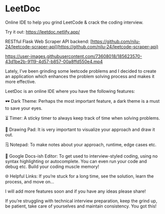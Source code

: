 # LeetDoc

Online IDE to help you grind LeetCode & crack the coding interview.

Try it out: https://leetdoc.netlify.app/

RESTful Flask Web Scraper API backend: [https://github.com/nilu-24/leetcode-scraper-api](https://github.com/nilu-24/leetcode-scraper-api)

https://user-images.githubusercontent.com/73608018/185623570-43d1be2b-9119-4d57-b857-00a8ffd550e4.mp4

Lately, I’ve been grinding some leetcode problems and I decided to create an application which enhances the problem solving process and makes it more effective.

LeetDoc is an online IDE where you have the following features:

🕶️ Dark Theme: Perhaps the most important feature, a dark theme is a must to save your eyes.

⏳ Timer: A sticky timer to always keep track of time when solving problems.

🎨 Drawing Pad: It is very important to visualize your approach and draw it out. 

🗒️ Notepad: To make notes about your approach, runtime, edge cases etc.

📄 Google Docs-ish Editor: To get used to interview-styled coding, using no syntax highlighting or autocomplete. You can even run your code and debug etc. Build your coding muscle memory!

🌐 Helpful Links: If you’re stuck for a long time, see the solution, learn the process, and move on…

I will add more features soon and if you have any ideas please share!

If you’re struggling with technical interview preparation, keep the grind up, be patient, take care of yourselves and maintain consistency. You got this!






